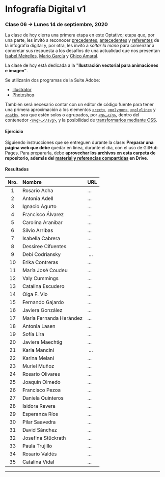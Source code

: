 # Infografía Digital v1

### Clase 06 → Lunes 14 de septiembre, 2020

La clase de hoy cierra una primera etapa en este Optativo; etapa que, por una parte, les invitó a reconocer [precedentes](https://github.com/profesorfaco/dno075-2020/tree/gh-pages/clase-01#clase-01--lunes-10-de-agosto-2020), [antecedentes](https://github.com/profesorfaco/dno075-2020/tree/gh-pages/clase-02#clase-02--lunes-17-de-agosto-2020) y [referentes](https://github.com/profesorfaco/dno075-2020/tree/gh-pages/clase-03#clase-03--lunes-24-de-agosto-2020) de la infografía digital y, por otra, les invitó a *soltar la mano* para comenzar a concretar sus respuesta a los desafíos de una actualidad que nos presentan [Isabel Meirelles](https://youtu.be/Nb0HfCj1C7Q), [Mario García](https://youtu.be/iEB3oILm-qQ?t=1300) y [Chico Amaral](https://www.youtube.com/watch?v=lYi1_G8noq4).

La clase de hoy está dedicada a la **"Ilustración vectorial para animaciones e imagen"**. 

Se utilizarán dos programas de la Suite Adobe: 

- [Illustrator](https://www.adobe.com/la/products/illustrator.html)
- [Photoshop](https://www.adobe.com/la/products/photoshop.html)

También será necesario contar con un editor de código fuente para tener una primera aproximación a los elementos [`<rect>`](https://developer.mozilla.org/es/docs/Web/SVG/Element/rect), [`<polygon>`](https://developer.mozilla.org/es/docs/Web/SVG/Element/polygon), [`<polyline>`](https://developer.mozilla.org/es/docs/Web/SVG/Element/polyline) y [`<path>`](https://developer.mozilla.org/es/docs/Web/SVG/Element/path), sea que estén solos o agrupados, por [`<g>…</g>`](https://developer.mozilla.org/es/docs/Web/SVG/Element/g), dentro del contenedor [`<svg>…</svg>`](https://developer.mozilla.org/es/docs/Web/SVG/Element/svg), y la posibilidad de [transformarlos mediante CSS](https://css-tricks.com/transforms-on-svg-elements/).

#### Ejercicio

Siguiendo instrucciones que se entreguen durante la clase: **Preparar una página web que debe** quedar en línea, durante el día, con el uso de GitHub Pages. Para prepararla, debe **aprovechar [los archivos en esta carpeta](https://profesorfaco.github.io/dno075-2020/clase-06/) de repositorio, además del [material y referencias compartidas](https://drive.google.com/drive/folders/1imcvNBdvyyIN1vbfgtOQvKkLJyhUAiem?usp=sharing) en Drive**. 

#### Resultados

| Nro.  | Nombre | URL |
|:-----:|:-------|:--------|
| 1 | Rosario Acha | … |
| 2 | Antonia Adell | … |
| 3 | Ignacio Agurto | … | 
| 4 | Francisco Álvarez | … |
| 5 | Carolina Aranibar | … | 
| 6 | Silvio Arribas | … |
| 7 | Isabella Cabrera | … |
| 8 | Dessiree Cifuentes | … |
| 9 | Debi Codriansky | … | 
| 10 | Erika Contreras | … |
| 11 | María José Coudeu | … |
| 12 | Valy Cummings | … |
| 13 | Catalina Escudero | … | 
| 14 | Olga F. Vio | … |
| 15 | Fernando Gajardo | … |
| 16 | Javiera González | … |
| 17 | María Fernanda Herández | … |
| 18 | Antonia Lasen | … |
| 19 | Sofía Lira | … |
| 20 | Javiera Maechtig | … |
| 21 | Karla Mancini | … |
| 22 | Karina Melani | … |
| 23 | Muriel Muñoz | … |
| 24 | Rosario Olivares | … |
| 25 | Joaquín Olmedo | … |
| 26 | Francisco Pezoa | … | 
| 27 | Daniela Quinteros | … |
| 28 | Isidora Ravera | … | 
| 29 | Esperanza Ríos | … | 
| 30 | Pilar Saavedra | … |
| 31 | David Sánchez | … |
| 32 | Josefina Stückrath | … |
| 33 | Paula Trujillo | … |
| 34 | Rosario Valdés | … |
| 35 | Catalina Vidal | … |


- - - - - - - -
